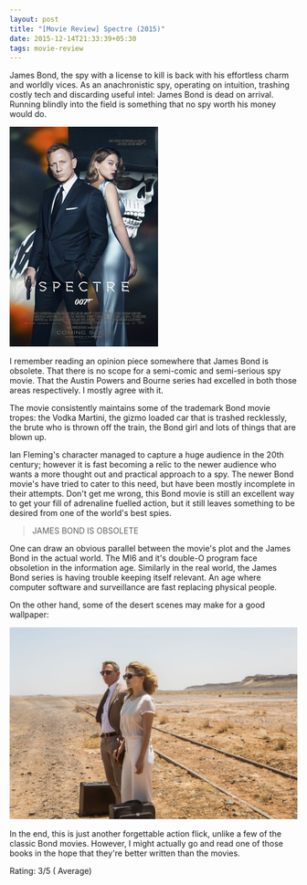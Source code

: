 ```yaml
---
layout: post
title: "[Movie Review] Spectre (2015)"
date: 2015-12-14T21:33:39+05:30
tags: movie-review
---
```


James Bond, the spy with a license to kill is back with his effortless charm and worldly vices.
As an anachronistic spy, operating on intuition, trashing costly tech and discarding useful intel: James Bond is dead on arrival.
Running blindly into the field is something that no spy worth his money would do.

![Spectre (2015)](/img/movie-poster-spectre-james-bond-2015.jpg 'Spectre (2015)')

I remember reading an opinion piece somewhere that James Bond is obsolete.
That there is no scope for a semi-comic and semi-serious spy movie.
That the Austin Powers and Bourne series had excelled in both those areas respectively.
I mostly agree with it.

The movie consistently maintains some of the trademark Bond movie tropes: the Vodka Martini, the gizmo loaded car that is trashed recklessly, the brute who is thrown off the train, the Bond girl and lots of things that are blown up.

Ian Fleming's character managed to capture a huge audience in the 20th century; however it is fast becoming a relic to the newer audience who wants a more thought out and practical approach to a spy.
The newer Bond movie's have tried to cater to this need, but have been mostly incomplete in their attempts.
Don't get me wrong, this Bond movie is still an excellent way to get your fill of adrenaline fuelled action, but it still leaves something to be desired from one of the world's best spies.

> JAMES BOND IS OBSOLETE

One can draw an obvious parallel between the movie's plot and the James Bond in the actual world.
The MI6 and it's double-O program face obsoletion in the information age.
Similarly in the real world, the James Bond series is having trouble keeping itself relevant.
An age where computer software and surveillance are fast replacing physical people.

On the other hand, some of the desert scenes may make for a good wallpaper:

![Spectre Desert Scene](/img/spectre-desert-scene.jpg 'Spectre Desert Scene')

In the end, this is just another forgettable action flick, unlike a few of the classic Bond movies.
However, I might actually go and read one of those books in the hope that they're better written than the movies.

Rating: 3/5 ( Average)
